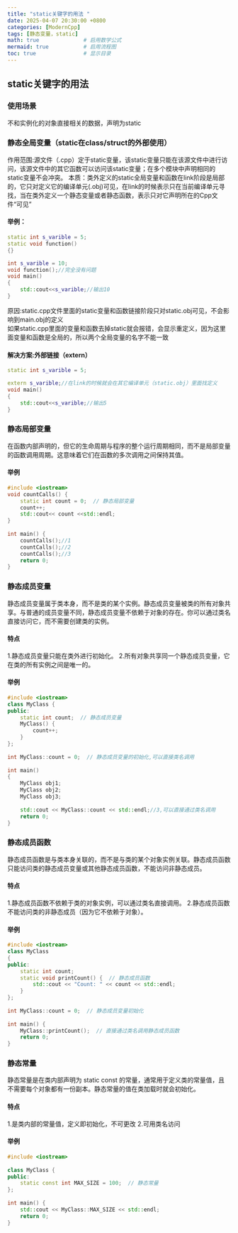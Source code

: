 ```yaml
---
title: "static关键字的用法 "
date: 2025-04-07 20:30:00 +0800
categories: [ModernCpp]
tags: [静态变量，static]
math: true              # 启用数学公式
mermaid: true           # 启用流程图
toc: true               # 显示目录
---
```


## static关键字的用法  

### 使用场景
不和实例化的对象直接相关的数据，声明为static

### 静态全局变量（static在class/struct的外部使用）  
作用范围:源文件（.cpp）定于static变量，该static变量只能在该源文件中进行访问，该源文件中的其它函数可以访问该static变量；在多个模块中声明相同的static变量不会冲突。
本质：类外定义的static全局变量和函数在link阶段是局部的，它只对定义它的编译单元(.obj)可见，在link的时候表示只在当前编译单元寻找，当在类外定义一个静态变量或者静态函数，表示只对它声明所在的Cpp文件“可见”  
#### 举例：  
```cpp:static.cpp
static int s_varible = 5;
static void function()
{}
```
```cpp:main.cpp
int s_varible = 10;
void function();//完全没有问题
void main()
{
    std::cout<<s_varible;//输出10
}
```
原因:static.cpp文件里面的static变量和函数链接阶段只对static.obj可见，不会影响到main.obj的定义  
如果static.cpp里面的变量和函数去掉static就会报错，会显示重定义，因为这里面变量和函数是全局的，所以两个全局变量的名字不能一致
#### 解决方案:外部链接（extern）
```cpp:static.cpp
static int s_varible = 5;
```
```cpp:main.cpp
extern s_varible;//在link的时候就会在其它编译单元（static.obj）里面找定义
void main()
{
    std::cout<<s_varible;//输出5
}
```

### 静态局部变量
在函数内部声明的，但它的生命周期与程序的整个运行周期相同，而不是局部变量的函数调用周期。这意味着它们在函数的多次调用之间保持其值。
#### 举例
```cpp
#include <iostream>
void countCalls() {
    static int count = 0;  // 静态局部变量
    count++;
    std::cout<< count <<std::endl;
}
 
int main() {
    countCalls();//1
    countCalls();//2
    countCalls();//3
    return 0;
}
```

### 静态成员变量
静态成员变量属于类本身，而不是类的某个实例。静态成员变量被类的所有对象共享。与普通的成员变量不同，静态成员变量不依赖于对象的存在。你可以通过类名直接访问它，而不需要创建类的实例。
#### 特点
1.静态成员变量只能在类外进行初始化。
2.所有对象共享同一个静态成员变量，它在类的所有实例之间是唯一的。
#### 举例
```cpp
#include <iostream>
class MyClass {
public:
    static int count;  // 静态成员变量
    MyClass() {
        count++;
    }
};
 
int MyClass::count = 0;  // 静态成员变量的初始化,可以直接类名调用
 
int main() 
{
    MyClass obj1;
    MyClass obj2;
    MyClass obj3;
 
    std::cout << MyClass::count << std::endl;//3,可以直接通过类名调用
    return 0;
}
```

### 静态成员函数
静态成员函数是与类本身关联的，而不是与类的某个对象实例关联。静态成员函数只能访问类的静态成员变量或其他静态成员函数，不能访问非静态成员。
#### 特点
1.静态成员函数不依赖于类的对象实例，可以通过类名直接调用。
2.静态成员函数不能访问类的非静态成员（因为它不依赖于对象）。
#### 举例
```cpp
#include <iostream>
class MyClass 
{
public:
    static int count;
    static void printCount() {  // 静态成员函数
        std::cout << "Count: " << count << std::endl;
    }
};
 
int MyClass::count = 0;  // 静态成员变量初始化
 
int main() {
    MyClass::printCount();  // 直接通过类名调用静态成员函数
    return 0;
}
```

### 静态常量
静态常量是在类内部声明为 static const 的常量，通常用于定义类的常量值，且不需要每个对象都有一份副本。静态常量的值在类加载时就会初始化。
#### 特点
1.是类内部的常量值，定义即初始化，不可更改
2.可用类名访问
#### 举例
```cpp
#include <iostream>
 
class MyClass {
public:
    static const int MAX_SIZE = 100;  // 静态常量
};
 
int main() {
    std::cout << MyClass::MAX_SIZE << std::endl;
    return 0;
}
```
